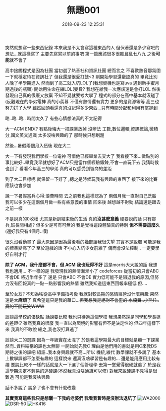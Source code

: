 ﻿---
title: 無題001
tags:
- 大學生活
categories:
- Talks
date: 2018-09-23 12:25:31
---

突然就想寫一些東西紀錄
本來我是不太會寫這種東西的人
但保著還是多少寫吧的想法...就這樣寫了
主要先寫寫以前的事吧
第一篇應該很多很雜且亂七八九 之後**可能**就不會了
<!--more-->

高中接觸程式是因為社團 當初選了熱音社和資訊社團
總而言之 不喜歡熱音那氛圍 一下就穩定待在資訊社了 但我還是很愛打鼓<3
剛開始學習還蠻認真的 畢竟比別人晚了半學期進入
然而到了高二就入坑LOL了(我想契機也是寫uva 遇到新手蜜月期過後的瓶頸) 開始用生命在練LOL(耍費?
我想在給我一次應該還是會打LOL 然後發現自己真的很廢又放棄
不知不覺就要考大學了 程式的部分在高中基本就沒碰了 (反觀現在的學弟電神 真的小羨慕 不僅有熱情還有實力 更多的是資源等等
高三也努力拼了大學 雖然回頭看還真的沒記得多少東西...只有時間分配和利用有掌握到

略..略..略..
時間太久了 有些心情想法真的不太記得

大一ACM END(?
有點後悔大一把課業放掉 沒辦法 工數,數位邏輯,資訊概論,微積分,國文英文通識 太多沒啥興趣的了
那時候只想刷題 

然後...暑假兩個月入伍後 現在大二


大一下有發現我們學校一位電神 可惜他已經畢業去交大了
我看接下來...做點別的事比較好..畢竟我早就想好了ACM只是當作個經驗鍛鍊,不會一直玩下去 我猜時候也到了
看看今年高三的學弟 真的可以感受到智商的差距

到了大二目標呢 就保留一下好了 ,總之是時候玩我有興趣的東西了
接下來的比賽應該也會參加

說一下暑假當兵心得:浪費時間
去之前我也這樣認為了
兩個月我一直對自己洗腦 我可以多少在這兩個月做一些有些意義的事情
回來後 越想越不對勁 結論還是跟去之前一樣

不是說真的0收穫 尤其是新訓結束後的生活 真的**沒甚麼意義**
硬要說的話 只有鄰兵,班長間相處? 但多少是可有可無的
我是覺得這段體驗真的特別
**但不需要這麼久**(還好我只有4個月..嘆)


很久沒看動畫了 最大原因是因為最後看的幾部讓我很失望 其實不是說爛 可能是我的標準變高了(?
至於遊戲的話 不小心入坑少女前線了 偶而會沒法控制.. 一定要學好自制才行



**除了 ACM，我什麼都不會，但 ACM 我也玩得不好** 這是morris大大說的話 
我想我也適用...
不一樣的是 我發現我的熱情漸漸小了
codeforces 從當初的只會ABC 不會DE
將近半年多了
還是 只會ABC 不會DE
實力低可能不是阻退我的原因,但努力沒有回報真的一點一點影響我的熱情 雖然我知道這東西回報率極低 但....

至於女友? 不知為啥從高中準備指考後 我就對較長期的感情經營沒什麼興趣 果然還是太**麻煩**了
真希望這只是我的藉口...~~但我想我是絕對不會歪的 水橋舞..小熊(?..真的不開玩笑WWW~~

談談這學校的優缺點
話說要比較 我也只待過這個學校
我想果然還是同學和學長姐的差距(? 雖然我真的很廢
我一直以為環境的影響有但不是決定性的
但四年這樣下來 我真的不敢說 總之,我也沒打算逃了 


談談大二的選課
因為一年級實在太混了 於是我這學期最大的目標就是顧一下課業
然而..資料結構的課也太無聊 一開始就先教C 理由是他們用的書就是用C來教DS 期待之後的課吧
組語..我本身興趣就不高...所以
機統,線代 數學課就不多說了 基本上數學課都不怎麼有趣的 
這樣說來 還真沒啥學習是有趣的... 還是能用應用比較有趣
要說比較不一樣的話就是大一下選了個管理學 去第一堂覺得很硬就逃了
於是我這學期決定不輕易的逃硬課(不然我真沒啥通識可以修) 
對我來說硬課不見得是很難過 可能是我沒啥興趣



話不多說了 說多了也不會有什麼改變

**其實我寫這些我只是想曬一下我的老婆們 我看我暫時是沒辦法退坑了**
![WA2000](https://i.imgur.com/YBTvm6F.jpg)
![DSR-50](https://i.imgur.com/lz2GkQD.jpg)
![HK416](https://i.imgur.com/8EGRzZs.jpg)